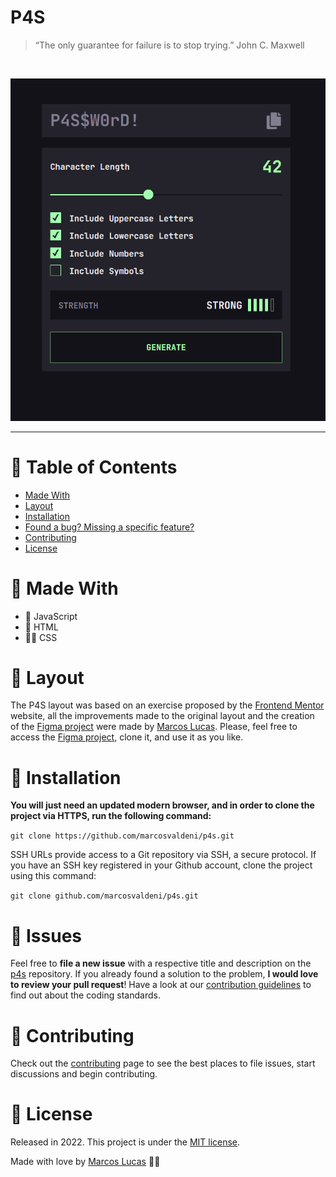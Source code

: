 # P4S

> “The only guarantee for failure is to stop trying.” John C. Maxwell

<br />
<p align="center"><img src=".github/thumbnail.png?raw=true"/></p>

---

# :pushpin: Table of Contents
* [Made With](#rocket-made-with)
* [Layout](#handbag)
* [Installation](#construction_worker-installation)
* [Found a bug? Missing a specific feature?](#bug-issues)
* [Contributing](#tada-contributing)
* [License](#closed_book-license)

# :rocket: Made With

* 💛 JavaScript
* 🔶 HTML
* 💅🏻 CSS

# :handbag: Layout

The P4S layout was based on an exercise proposed by the [Frontend Mentor](https://www.frontendmentor.io/challenges/password-generator-app-Mr8CLycqjh) website, all the improvements made to the original layout and the creation of the [Figma project](https://www.figma.com/file/cmESjz6jCIXs7oJRnsFGmq/P4S?node-id=0%3A1) were made by [Marcos Lucas](https://github.com/marcosvaldeni).
Please, feel free to access the [Figma project](https://www.figma.com/file/cmESjz6jCIXs7oJRnsFGmq/P4S?node-id=0%3A1), clone it, and use it as you like.

# :construction_worker: Installation

**You will just need an updated modern browser, and in order to clone the project via HTTPS, run the following command:**

```git clone https://github.com/marcosvaldeni/p4s.git```

SSH URLs provide access to a Git repository via SSH, a secure protocol. If you have an SSH key registered in your Github account, clone the project using this command:

```git clone github.com/marcosvaldeni/p4s.git```

# :bug: Issues

Feel free to **file a new issue** with a respective title and description on the [p4s](https://github.com/marcosvaldeni/p4s/issues) repository. If you already found a solution to the problem, **I would love to review your pull request**! Have a look at our [contribution guidelines](https://github.com/marcosvaldeni/p4s/blob/master/CONTRIBUTING.md) to find out about the coding standards.

# :tada: Contributing

Check out the [contributing](https://github.com/marcosvaldeni/p4s/blob/master/CONTRIBUTING.md) page to see the best places to file issues, start discussions and begin contributing.

# :closed_book: License

Released in 2022.
This project is under the [MIT license](https://github.com/marcosvaldeni/p4s/blob/master/LICENSE).

Made with love by [Marcos Lucas](https://github.com/marcosvaldeni) 💚🚀
